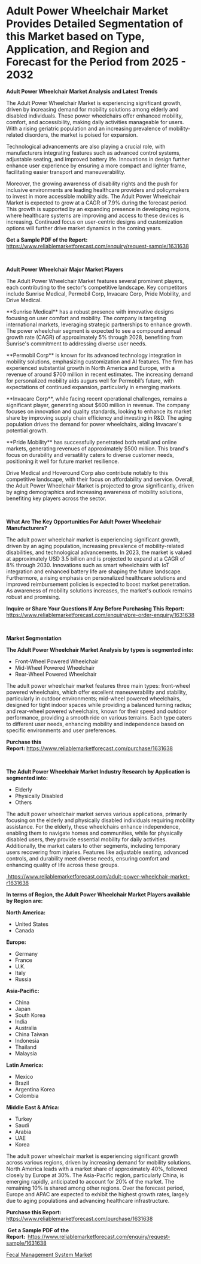 <p><h1>Adult Power Wheelchair Market Provides Detailed Segmentation of this Market based on Type, Application, and Region and Forecast for the Period from 2025 - 2032</h1></p><p><strong>Adult Power Wheelchair Market Analysis and Latest Trends</strong></p>
<p><p>The Adult Power Wheelchair Market is experiencing significant growth, driven by increasing demand for mobility solutions among elderly and disabled individuals. These power wheelchairs offer enhanced mobility, comfort, and accessibility, making daily activities manageable for users. With a rising geriatric population and an increasing prevalence of mobility-related disorders, the market is poised for expansion.</p><p>Technological advancements are also playing a crucial role, with manufacturers integrating features such as advanced control systems, adjustable seating, and improved battery life. Innovations in design further enhance user experience by ensuring a more compact and lighter frame, facilitating easier transport and maneuverability.</p><p>Moreover, the growing awareness of disability rights and the push for inclusive environments are leading healthcare providers and policymakers to invest in more accessible mobility aids. The Adult Power Wheelchair Market is expected to grow at a CAGR of 7.9% during the forecast period. This growth is supported by an expanding presence in developing regions, where healthcare systems are improving and access to these devices is increasing. Continued focus on user-centric designs and customization options will further drive market dynamics in the coming years.</p></p>
<p><strong>Get a Sample PDF of the Report:&nbsp;</strong> <a href="https://www.reliablemarketforecast.com/enquiry/request-sample/1631638?utm_campaign=2929&utm_medium=2&utm_source=Github&utm_content=ia&utm_term=04032025&utm_id=adult-power-wheelchair">https://www.reliablemarketforecast.com/enquiry/request-sample/1631638</a></p>
<p>&nbsp;</p>
<p><strong>Adult Power Wheelchair Major Market Players</strong></p>
<p><p>The Adult Power Wheelchair Market features several prominent players, each contributing to the sector's competitive landscape. Key competitors include Sunrise Medical, Permobil Corp, Invacare Corp, Pride Mobility, and Drive Medical. </p><p>**Sunrise Medical** has a robust presence with innovative designs focusing on user comfort and mobility. The company is targeting international markets, leveraging strategic partnerships to enhance growth. The power wheelchair segment is expected to see a compound annual growth rate (CAGR) of approximately 5% through 2028, benefiting from Sunrise's commitment to addressing diverse user needs.</p><p>**Permobil Corp** is known for its advanced technology integration in mobility solutions, emphasizing customization and AI features. The firm has experienced substantial growth in North America and Europe, with a revenue of around $700 million in recent estimates. The increasing demand for personalized mobility aids augurs well for Permobil’s future, with expectations of continued expansion, particularly in emerging markets.</p><p>**Invacare Corp**, while facing recent operational challenges, remains a significant player, generating about $600 million in revenue. The company focuses on innovation and quality standards, looking to enhance its market share by improving supply chain efficiency and investing in R&D. The aging population drives the demand for power wheelchairs, aiding Invacare's potential growth.</p><p>**Pride Mobility** has successfully penetrated both retail and online markets, generating revenues of approximately $500 million. This brand's focus on durability and versatility caters to diverse customer needs, positioning it well for future market resilience.</p><p>Drive Medical and Hoveround Corp also contribute notably to this competitive landscape, with their focus on affordability and service. Overall, the Adult Power Wheelchair Market is projected to grow significantly, driven by aging demographics and increasing awareness of mobility solutions, benefiting key players across the sector.</p></p>
<p>&nbsp;</p>
<p><strong>What Are The Key Opportunities For Adult Power Wheelchair Manufacturers?</strong></p>
<p><p>The adult power wheelchair market is experiencing significant growth, driven by an aging population, increasing prevalence of mobility-related disabilities, and technological advancements. In 2023, the market is valued at approximately USD 3.5 billion and is projected to expand at a CAGR of 8% through 2030. Innovations such as smart wheelchairs with IoT integration and enhanced battery life are shaping the future landscape. Furthermore, a rising emphasis on personalized healthcare solutions and improved reimbursement policies is expected to boost market penetration. As awareness of mobility solutions increases, the market's outlook remains robust and promising.</p></p>
<p><strong>Inquire or Share Your Questions If Any Before Purchasing This Report:</strong> <a href="https://www.reliablemarketforecast.com/enquiry/pre-order-enquiry/1631638?utm_campaign=2929&utm_medium=2&utm_source=Github&utm_content=ia&utm_term=04032025&utm_id=adult-power-wheelchair">https://www.reliablemarketforecast.com/enquiry/pre-order-enquiry/1631638</a></p>
<p>&nbsp;</p>
<p><strong>Market Segmentation</strong></p>
<p><strong>The Adult Power Wheelchair Market Analysis by types is segmented into:</strong></p>
<p><ul><li>Front-Wheel Powered Wheelchair</li><li>Mid-Wheel Powered Wheelchair</li><li>Rear-Wheel Powered Wheelchair</li></ul></p>
<p><p>The adult power wheelchair market features three main types: front-wheel powered wheelchairs, which offer excellent maneuverability and stability, particularly in outdoor environments; mid-wheel powered wheelchairs, designed for tight indoor spaces while providing a balanced turning radius; and rear-wheel powered wheelchairs, known for their speed and outdoor performance, providing a smooth ride on various terrains. Each type caters to different user needs, enhancing mobility and independence based on specific environments and user preferences.</p></p>
<p><strong>Purchase this Report:&nbsp;</strong><a href="https://www.reliablemarketforecast.com/purchase/1631638?utm_campaign=2929&utm_medium=2&utm_source=Github&utm_content=ia&utm_term=04032025&utm_id=adult-power-wheelchair">https://www.reliablemarketforecast.com/purchase/1631638</a></p>
<p>&nbsp;</p>
<p><strong>The Adult Power Wheelchair Market Industry Research by Application is segmented into:</strong></p>
<p><ul><li>Elderly</li><li>Physically Disabled</li><li>Others</li></ul></p>
<p><p>The adult power wheelchair market serves various applications, primarily focusing on the elderly and physically disabled individuals requiring mobility assistance. For the elderly, these wheelchairs enhance independence, enabling them to navigate homes and communities, while for physically disabled users, they provide essential mobility for daily activities. Additionally, the market caters to other segments, including temporary users recovering from injuries. Features like adjustable seating, advanced controls, and durability meet diverse needs, ensuring comfort and enhancing quality of life across these groups.</p></p>
<p><a href="https://www.reliablemarketforecast.com/adult-power-wheelchair-market-r1631638?utm_campaign=2929&utm_medium=2&utm_source=Github&utm_content=ia&utm_term=04032025&utm_id=adult-power-wheelchair">&nbsp;https://www.reliablemarketforecast.com/adult-power-wheelchair-market-r1631638</a></p>
<p><strong>In terms of Region, the Adult Power Wheelchair Market Players available by Region are:</strong></p>
<p>
    <p> <strong> North America: </strong>
        <ul>
            <li>United States</li>
            <li>Canada</li>
        </ul>
        </p> 
    <p> <strong> Europe: </strong>
        <ul>
            <li>Germany</li>
            <li>France</li>
            <li>U.K.</li>
            <li>Italy</li>
            <li>Russia</li>
        </ul>
        </p> 
    <p> <strong> Asia-Pacific: </strong>
        <ul>
            <li>China</li>
            <li>Japan</li>
            <li>South Korea</li>
            <li>India</li>
            <li>Australia</li>
            <li>China Taiwan</li>
            <li>Indonesia</li>
            <li>Thailand</li>
            <li>Malaysia</li>
        </ul>
        </p> 
    <p> <strong> Latin America: </strong>
        <ul>
            <li>Mexico</li>
            <li>Brazil</li>
            <li>Argentina Korea</li>
            <li>Colombia</li>
        </ul>
        </p> 
    <p> <strong> Middle East & Africa: </strong>
        <ul>
            <li>Turkey</li>
            <li>Saudi</li>
            <li>Arabia</li>
            <li>UAE</li>
            <li>Korea</li>
        </ul>
    </p>
    </p>
<p><p>The adult power wheelchair market is experiencing significant growth across various regions, driven by increasing demand for mobility solutions. North America leads with a market share of approximately 40%, followed closely by Europe at 30%. The Asia-Pacific region, particularly China, is emerging rapidly, anticipated to account for 20% of the market. The remaining 10% is shared among other regions. Over the forecast period, Europe and APAC are expected to exhibit the highest growth rates, largely due to aging populations and advancing healthcare infrastructure.</p></p>
<p><strong>Purchase this Report: </strong><a href="https://www.reliablemarketforecast.com/purchase/1631638?utm_campaign=2929&utm_medium=2&utm_source=Github&utm_content=ia&utm_term=04032025&utm_id=adult-power-wheelchair">https://www.reliablemarketforecast.com/purchase/1631638</a></p>
<p>&nbsp;<strong>Get a Sample PDF of the Report:&nbsp;&nbsp;</strong><a href="https://www.reliablemarketforecast.com/enquiry/request-sample/1631638?utm_campaign=2929&utm_medium=2&utm_source=Github&utm_content=ia&utm_term=04032025&utm_id=adult-power-wheelchair">https://www.reliablemarketforecast.com/enquiry/request-sample/1631638</a></p>
<p><strong></strong></p>
<p><p><a href="https://github.com/verikaahova/Market-Research-Report-List-1/blob/main/fecal-management-system-market.md?utm_campaign=2929&utm_medium=2&utm_source=Github&utm_content=ia&utm_term=04032025&utm_id=adult-power-wheelchair">Fecal Management System Market</a></p></p>
